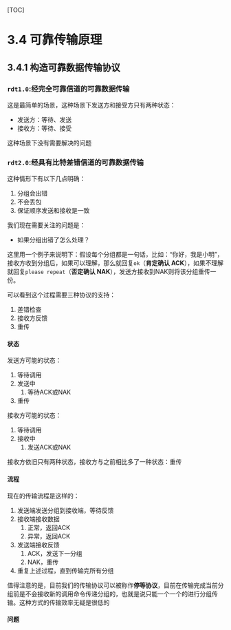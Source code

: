 [TOC]

# 3.4 可靠传输原理

## 3.4.1 构造可靠数据传输协议

### `rdt1.0`:经完全可靠信道的可靠数据传输
这是最简单的场景，这种场景下发送方和接受方只有两种状态：
- 发送方：等待、发送
- 接收方：等待、接受

这种场景下没有需要解决的问题

### `rdt2.0`:经具有比特差错信道的可靠数据传输
这种情形下有以下几点明确：
1. 分组会出错
1. 不会丢包
1. 保证顺序发送和接收是一致

我们现在需要关注的问题是：
- 如果分组出错了怎么处理？

这里用一个例子来说明下：假设每个分组都是一句话，比如：“你好，我是小明”，接收方收到分组后，如果可以理解，那么就回复`ok`（**肯定确认 ACK**），如果不理解就回复`please repeat`（**否定确认 NAK**），发送方接收到NAK则将该分组重传一份。

可以看到这个过程需要三种协议的支持：
1. 差错检查
2. 接收方反馈
3. 重传

#### 状态
发送方可能的状态：
1. 等待调用
1. 发送中
   1. 等待ACK或NAK
1. 重传 

接收方可能的状态：
1. 等待调用
1. 接收中
   1. 发送ACK或NAK

接收方依旧只有两种状态，接收方与之前相比多了一种状态：重传

#### 流程
现在的传输流程是这样的：
1. 发送端发送分组到接收端，等待反馈
2. 接收端接收数据
   1. 正常，返回ACK
   2. 异常，返回ACK
3. 发送端接收反馈
   1. ACK，发送下一分组
   2. NAK，重传
4. 重复上述过程，直到传输完所有分组

值得注意的是，目前我们的传输协议可以被称作**停等协议**，目前在传输完成当前分组前是不会接收新的调用命令传递分组的，也就是说只能一个一个的进行分组传输。这种方式的传输效率无疑是很低的

#### 问题